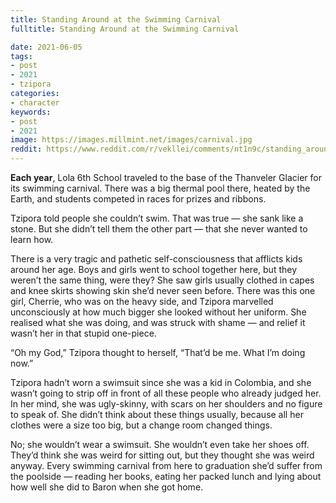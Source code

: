 ```yaml
---
title: Standing Around at the Swimming Carnival
fulltitle: Standing Around at the Swimming Carnival

date: 2021-06-05
tags:
- post
- 2021
- tzipora
categories:
- character
keywords:
- post
- 2021
image: https://images.millmint.net/images/carnival.jpg
reddit: https://www.reddit.com/r/vekllei/comments/nt1n9c/standing_around_at_the_swimming_carnival/
---
```


**Each year**, Lola 6th School traveled to the base of the Thanveler Glacier for its swimming carnival. There was a big thermal pool there, heated by the Earth, and students competed in races for prizes and ribbons.

Tzipora told people she couldn’t swim. That was true — she sank like a stone. But she didn’t tell them the other part — that she never wanted to learn how.

There is a very tragic and pathetic self-consciousness that afflicts kids around her age. Boys and girls went to school together here, but they weren’t the same thing, were they? She saw girls usually clothed in capes and knee skirts showing skin she’d never seen before. There was this one girl, Cherrie, who was on the heavy side, and Tzipora marvelled unconsciously at how much bigger she looked without her uniform. She realised what she was doing, and was struck with shame — and relief it wasn’t her in that stupid one-piece.

“Oh my God,” Tzipora thought to herself, “That’d be me. What I’m doing now.”

Tzipora hadn’t worn a swimsuit since she was a kid in Colombia, and she wasn’t going to strip off in front of all these people who already judged her. In her mind, she was ugly-skinny, with scars on her shoulders and no figure to speak of. She didn’t think about these things usually, because all her clothes were a size too big, but a change room changed things.

No; she wouldn’t wear a swimsuit. She wouldn’t even take her shoes off. They’d think she was weird for sitting out, but they thought she was weird anyway. Every swimming carnival from here to graduation she’d suffer from the poolside — reading her books, eating her packed lunch and lying about how well she did to Baron when she got home.
